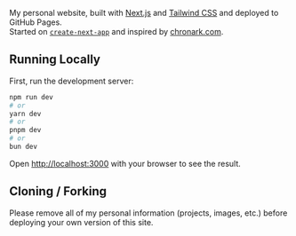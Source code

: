 My personal website, built with [Next.js](https://nextjs.org/) and [Tailwind CSS](https://tailwindcss.com/) and deployed to GitHub Pages.  
Started on [`create-next-app`](https://github.com/vercel/next.js/tree/canary/packages/create-next-app) and inspired by [chronark.com](https://github.com/chronark/chronark.com).

## Running Locally

First, run the development server:

```bash
npm run dev
# or
yarn dev
# or
pnpm dev
# or
bun dev
```

Open [http://localhost:3000](http://localhost:3000) with your browser to see the result.

## Cloning / Forking

Please remove all of my personal information (projects, images, etc.) before deploying your own version of this site.
